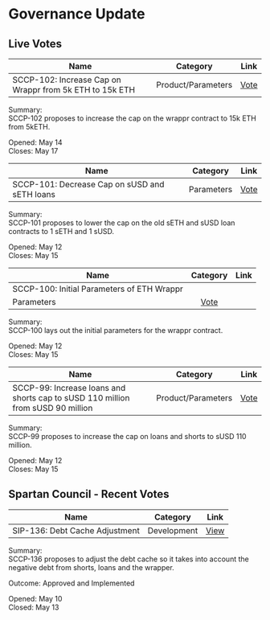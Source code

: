 # Governance Update

## Live Votes

| Name          | Category      | Link   |
| ------------- |:-------------:| :-----:|
| SCCP-102: Increase Cap on Wrappr from 5k ETH to 15k ETH  | Product/Parameters | [Vote](https://app.boardroom.info/snxgov.eth/proposal/QmNX9YH7xVekr2S17Pp48ix73D5bNeZj9yBb1N43PugS34) |

Summary:  
SCCP-102 proposes to increase the cap on the wrappr contract to 15k ETH from 5kETH. 

Opened: May 14\
Closes: May 17


| Name          | Category      | Link   |
| ------------- |:-------------:| :-----:|
| SCCP-101: Decrease Cap on sUSD and sETH loans | Parameters | [Vote](https://app.boardroom.info/snxgov.eth/proposal/QmasgPCB68JUZF5MifvZJt7U1jB7qibFbtg8iYSqQkxtZS) |

Summary:  
SCCP-101 proposes to lower the cap on the old sETH and sUSD loan contracts to 1 sETH and 1 sUSD.

Opened: May 12\
Closes: May 15


| Name          | Category      | Link   |
| ------------- |:-------------:| :-----:|
| SCCP-100: Initial Parameters of ETH Wrappr
 | Parameters | [Vote](https://app.boardroom.info/snxgov.eth/proposal/Qmc5TDKqgSMMKezWoiquJbuMAk7ky4rPPYfMjtbtgK8BLb) |

Summary:  
SCCP-100 lays out the initial parameters for the wrappr contract.

Opened: May 12\
Closes: May 15


| Name          | Category      | Link   |
| ------------- |:-------------:| :-----:|
| SCCP-99: Increase loans and shorts cap to sUSD 110 million from sUSD 90 million | Product/Parameters | [Vote](https://app.boardroom.info/snxgov.eth/proposal/Qmb3WQGKZ54N3vwu5qcd5Z51mtbaMsuJotbSJw97AxuMM7) |

Summary:  
SCCP-99 proposes to increase the cap on loans and shorts to sUSD 110 million.

Opened: May 12\
Closes: May 15

## Spartan Council - Recent Votes

| Name          | Category      | Link   |
| ------------- |:-------------:| :-----:|
| SIP-136: Debt Cache Adjustment | Development | [View](https://app.boardroom.info/snxgov.eth/proposal/QmPECSzr9bN7BKDkz9HPJRUQqJ57ZCjTApQtWf8zR5fMdo) |

Summary:\
SCCP-136 proposes to adjust the debt cache so it takes into account the negative debt from shorts, loans and the wrapper.

Outcome:  Approved and Implemented

Opened: May 10\
Closed: May 13
